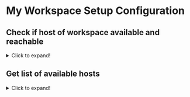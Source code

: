 # My Workspace Setup Configuration

## Check if host of workspace available and reachable
<details>
    <summary>Click to expand!</summary>

    ```
    ansible all -c local -m ping

    Command Result: 
    localhost | SUCCESS => {
        "ansible_facts": {
            "discovered_interpreter_python": "/usr/bin/python3"
        },
        "changed": false,
        "ping": "pong"
    }
    ```
</details>

## Get list of available hosts
<details>
    <summary>Click to expand!</summary>

    ```
    ansible all --list-hosts

    Command Result: 
      hosts (1):
        localhost 
    ```
</details>
